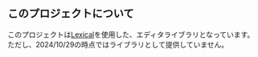 ## このプロジェクトについて
このプロジェクトは[Lexical](https://lexical.dev/)を使用した、エディタライブラリとなっています。
ただし、2024/10/29の時点ではライブラリとして提供していません。  
